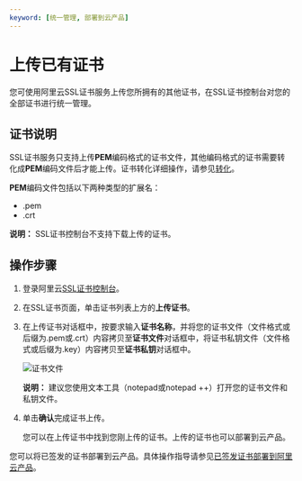 ```yaml
---
keyword: [统一管理, 部署到云产品]
---
```


# 上传已有证书

您可使用阿里云SSL证书服务上传您所拥有的其他证书，在SSL证书控制台对您的全部证书进行统一管理。

## 证书说明

SSL证书服务只支持上传**PEM**编码格式的证书文件，其他编码格式的证书需要转化成**PEM**编码文件后才能上传。证书转化详细操作，请参见[转化](/intl.zh-CN/产品简介/常见问题/主流数字证书都有哪些格式？.md)。

**PEM**编码文件包括以下两种类型的扩展名：

-   .pem
-   .crt

**说明：** SSL证书控制台不支持下载上传的证书。

## 操作步骤

1.  登录阿里云[SSL证书控制台](https://yundunnext.console.aliyun.com/?p=cas)。

2.  在SSL证书页面，单击证书列表上方的**上传证书**。

3.  在上传证书对话框中，按要求输入**证书名称**，并将您的证书文件（文件格式或后缀为.pem或.crt）内容拷贝至**证书文件**对话框中，将证书私钥文件（文件格式或后缀为.key）内容拷贝至**证书私钥**对话框中。

    ![证书文件](https://static-aliyun-doc.oss-cn-hangzhou.aliyuncs.com/assets/img/zh-CN/2485669951/p33466.png)

    **说明：** 建议您使用文本工具（notepad或notepad ++）打开您的证书文件和私钥文件。

4.  单击**确认**完成证书上传。

    您可以在上传证书中找到您刚上传的证书。上传的证书也可以部署到云产品。


您可以将已签发的证书部署到云产品。具体操作指导请参见[已签发证书部署到阿里云产品](/intl.zh-CN/已签发证书部署到云产品/已签发证书部署到阿里云产品.md)。

